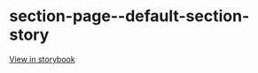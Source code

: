 # section-page--default-section-story

[View in storybook](https://raw.githack.com/Independent-Digital-News-and-Media-Ltd/standard-pwamp-sb/PR-478-sb/index.html?path=/story/section-page--default-section-story)